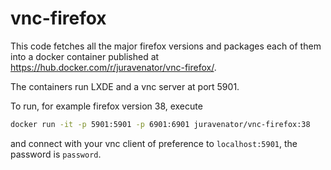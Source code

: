 # vnc-firefox

This code fetches all the major firefox versions and packages each of them into
a docker container published at https://hub.docker.com/r/juravenator/vnc-firefox/.

The containers run LXDE and a vnc server at port 5901.

To run, for example firefox version 38, execute
```bash
docker run -it -p 5901:5901 -p 6901:6901 juravenator/vnc-firefox:38
```

and connect with your vnc client of preference to `localhost:5901`, the password is `password`.
